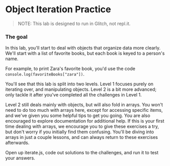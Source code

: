 # Object Iteration Practice

> NOTE: This lab is designed to run in Glitch, not repl.it.

### The goal

In this lab, you'll start to deal with objects that organize data more clearly. We'll start with a list of favorite books, but each book is keyed to a person's name.

For example, to print Zara's favorite book, you'd use the code `console.log(favoriteBooks["zara"])`.

You'll see that this lab is split into two levels. Level 1 focuses purely on iterating over, and manipulating objects. Level 2 is a bit more advanced; only tackle it after you've completed all the challenges in Level 1. 

Level 2 still deals mainly with objects, but will also fold in arrays. You won't need to do too much with arrays here, except for accessing specific items, and we've given you some helpful tips to get you going. You are also encouraged to explore documentation for additional help. If this is your first time dealing with arrays, we encourage you to give these exercises a try, but don't worry if you initially find them confusing. You'll be diving into arrays in just a couple lessons, and can always return to these exercises afterwards. 

Open up iterate.js, code out solutions to the challenges, and run it to test your answers.
